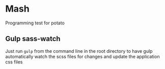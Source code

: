 # Mash
Programming test for potato

## Gulp sass-watch
Just run `gulp` from the command line in the root directory to have gulp automatically watch the scss files for changes and update the application css files
